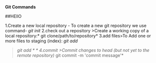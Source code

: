 **Git Commands**

##HEllO

1.Create a new local repository -
To create a new git repository we use command- *git init*
2.check out a repository >Create a working copy of a local repository:* git clone/path/to/repository*
3.add files>To Add one or more files to staging (index): *git add<filename>*
>*git add * *
4.commit >Commit changes to head (but not yet to the remote repository)* git commit -m 'commit message'*